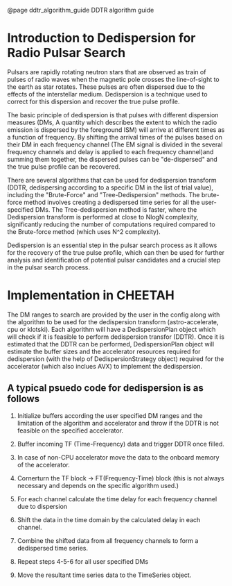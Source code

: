 @page ddtr_algorithm_guide DDTR algorithm guide

# Introduction to Dedispersion for Radio Pulsar Search

Pulsars are rapidly rotating neutron stars that are observed as train of pulses of radio waves when the magnetic pole crosses the line-of-sight to the earth as star rotates. These pulses are often dispersed due to the effects of the interstellar medium. Dedispersion is a technique used to correct for this dispersion and recover the true pulse profile.

The basic principle of dedispersion is that pulses with different dispersion measures (DMs, A quantity which describes the extent to which the radio emission is dispersed by the foreground ISM) will arrive at different times as a function of frequency. By shifting the arrival times of the pulses based on their DM in each frequency channel (The EM signal is divided in the several frequency channels and delay is applied to each frequency channel)and summing them together, the dispersed pulses can be "de-dispersed" and the true pulse profile can be recovered.

There are several algorithms that can be used for dedispersion transform (DDTR, dedispersing according to a specific DM in the list of trial value), including the "Brute-Force" and "Tree-Dedispersion" methods. The brute-force method involves creating a dedispersed time series for all the user-specified DMs. The Tree-dedispersion method is faster, where the Dedispersion transform is performed at close to NlogN complexity, significantly reducing the number of computations required compared to the Brute-force method (which uses N^2 complexity).

Dedispersion is an essential step in the pulsar search process as it allows for the recovery of the true pulse profile, which can then be used for further analysis and identification of potential pulsar candidates and a crucial step in the pulsar search process.

# Implementation in CHEETAH
The DM ranges to search are provided by the user in the config along with the algorithm to be used for the dedispersion transform (astro-accelerate, cpu or klotski). Each algorithm will have a DedispersionPlan object which will check if it is feasible to perform dedispersion transfor (DDTR). Once it is estimated that the DDTR can be performed, DedispersionPlan object will estimate the buffer sizes and the accelerator resources required for dedispersion (with the help of DedispersionStrategy object) required for the accelerator (which also inclues AVX) to implement the dedispersion.

## A typical psuedo code for dedispersion is as follows

1. Initialize buffers according the user specified DM ranges and the limitation of the algorithm and accelerator and throw if the DDTR is not feasible on the specified accelerator.

2. Buffer incoming TF (Time-Frequency) data and trigger DDTR once filled.

3. In case of non-CPU accelerator move the data to the onboard memory of the accelerator.

4. Cornerturn the TF block -> FT(Frequency-Time) block (this is not always necessary and depends on the specific algorithm used.)

5. For each channel calculate the time delay for each frequency channel due to dispersion

6. Shift the data in the time domain by the calculated delay in each channel.

7. Combine the shifted data from all frequency channels to form a dedispersed time series.

8. Repeat steps 4-5-6 for all user specified DMs

9. Move the resultant time series data to the TimeSeries object.
